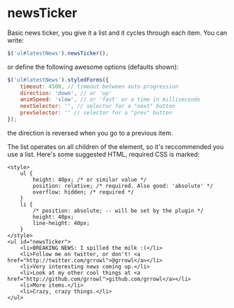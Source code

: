 # newsTicker

Basic news ticker, you give it a list and it cycles through each item. You can write:

```javascript
$('ul#latestNews').newsTicker();
```
or define the following awesome options (defaults shown):

```javascript
$('ul#latestNews').styledForms({
	timeout: 4500, // timeout between auto-progression
	direction: 'down', // or 'up'
	animSpeed: 'slow', // or 'fast' or a time in milliseconds
	nextSelector: '', // selector for a "next" button
	prevSelector: '' // selector for a "prev" button
});
```

the direction is reversed when you go to a previous item.

The list operates on all children of the element, so it's reccommended you use a list. Here's some
suggested HTML, required CSS is marked:
```
<style>
	ul {
		height: 40px; /* or similar value */
		position: relative; /* required. Also good: 'absolute' */
		overflow: hidden; /* required */
	}
	li {
		/* position: absolute; -- will be set by the plugin */
		height: 40px;
		line-height: 40px;
	}
</style>
<ul id="newsTicker">
	<li>BREAKING NEWS: I spilled the milk :(</li>
	<li>Follow me on twitter, or don't! <a href="http://twitter.com/grrowl">@grrowl</a></li>
	<li>Very interesting news coming up.</li>
	<li>Look at my other cool things at <a href="http://github.com/grrowl">github.com/grrowl</a></li>
	<li>More items.</li>
	<li>Crazy, crazy things.</li>
</ul>
```